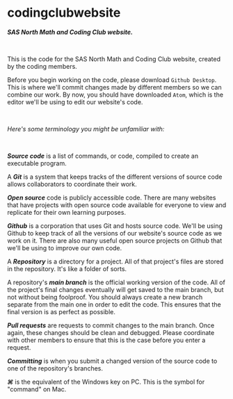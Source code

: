 # codingclubwebsite

***SAS North Math and Coding Club website.***

<br>

This is the code for the SAS North Math and Coding Club website,
created by the coding members.

Before you begin working on the code, please download ```Github Desktop```.
This is where we'll commit changes made by different members so we can
combine our work. By now, you should have downloaded ``Atom``, which is the
editor we'll be using to edit our website's code.

<br>

_Here's some terminology you might be unfamiliar with:_

<br>

***Source code*** is a list of commands, or code, compiled to create an
executable program.

A ***Git*** is a system that keeps tracks of the different versions of
source code allows collaborators to coordinate their work.

***Open source*** code is publicly accessible code. There are many
websites that have projects with open source code available for everyone to
view and replicate for their own learning purposes.

***Github*** is a corporation that uses Git and hosts source code. We'll
be using Github to keep track of all the versions of our website's
source code as we work on it. There are also many useful open source projects
on Github that we'll be using to improve our own code.

A ***Repository*** is a directory for a project. All of that project's files
are stored in the repository. It's like a folder of sorts.

A repository's ***main branch*** is the official working version of the code.
All of the project's final changes eventually will get saved to the main
branch, but not without being foolproof. You should always create a new
branch separate from the main one in order to edit the code. This ensures
that the final version is as perfect as possible.

***Pull requests*** are requests to commit changes to the main branch. Once again,
these changes should be clean and debugged. Please coordinate with other
members to ensure that this is the case before you enter a request.

***Committing*** is when you submit a changed version of the source code to one
of the repository's branches.

***⌘*** is the equivalent of the Windows key on PC. This is the symbol for
"command" on Mac.


